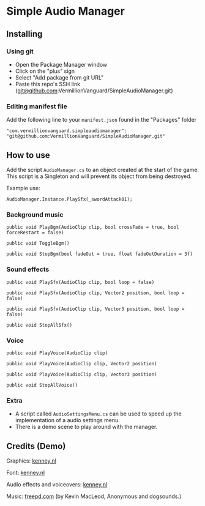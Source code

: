 # Simple Audio Manager

## Installing

### Using git

- Open the Package Manager window
- Click on the "plus" sign
- Select "Add package from git URL"
- Paste this repo's SSH link (<git@github.com>:VermillionVanguard/SimpleAudioManager.git)

### Editing manifest file

Add the following line to your `manifest.json` found in the "Packages" folder

`"com.vermillionvanguard.simpleaudiomanager": "git@github.com:VermillionVanguard/SimpleAudioManager.git"`

## How to use

Add the script `AudioManager.cs` to an object created at the start of the game. This script is a Singleton and will prevent its object from being destroyed.

Example use:

`AudioManager.Instance.PlaySfx(_swordAttack01);`

### Background music

`public void PlayBgm(AudioClip clip, bool crossFade = true, bool forceRestart = false)`

`public void ToggleBgm()`

`public void StopBgm(bool fadeOut = true, float fadeOutDuration = 3f)`

### Sound effects

`public void PlaySfx(AudioClip clip, bool loop = false)`

`public void PlaySfx(AudioClip clip, Vector2 position, bool loop = false)`

`public void PlaySfx(AudioClip clip, Vector3 position, bool loop = false)`

`public void StopAllSfx()`

### Voice

`public void PlayVoice(AudioClip clip)`

`public void PlayVoice(AudioClip clip, Vector2 position)`

`public void PlayVoice(AudioClip clip, Vector3 position)`

`public void StopAllVoice()`

### Extra

- A script called `AudioSettingsMenu.cs` can be used to speed up the implementation of a audio settings menu.
- There is a demo scene to play around with the manager.

## Credits (Demo)

Graphics: [kenney.nl](https://kenney.nl)

Font: [kenney.nl](https://kenney.nl)

Audio effects and voiceovers: [kenney.nl](https://kenney.nl)

Music: [freepd.com](https://freepd.com) (by Kevin MacLeod, Anonymous and dogsounds.)
